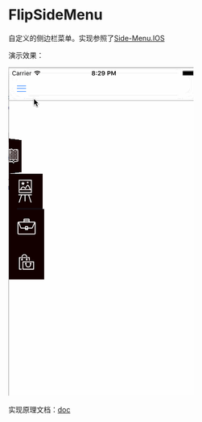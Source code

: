 # FlipSideMenu

自定义的侧边栏菜单。实现参照了[Side-Menu.IOS](https://github.com/Yalantis/Side-Menu.iOS)

演示效果：

![preview](preview.gif)

实现原理文档：[doc](doc.md)
